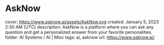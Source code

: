 # AskNow

cover: https://www.asknow.ai/assets/AskNow.svg
created: January 5, 2023 2:30 AM (UTC)
description: AskNow is a platform where you can ask any question and get a personalized answer from your favorite personalities.
folder: AI Systems / AI | Misc
tags: ai, asknow
url: https://www.asknow.ai/